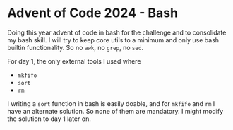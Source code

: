 # Advent of Code 2024 - Bash

Doing this year advent of code in bash for the challenge and to consolidate my bash skill.
I will try to keep core utils to a minimum and only use bash builtin functionality.
So no `awk`, no `grep`, no `sed`.

For day 1, the only external tools I used where 
- `mkfifo`
- `sort`
- `rm`

I writing a `sort` function in bash is easily doable, and for `mkfifo` and `rm` I have an alternate solution.
So none of them are mandatory. I might modify the solution to day 1 later on.
